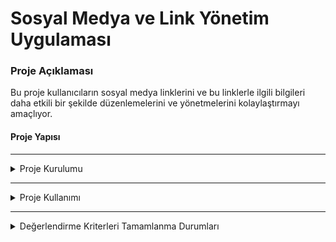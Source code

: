 # Sosyal Medya ve Link Yönetim Uygulaması

### Proje Açıklaması


Bu proje kullanıcıların sosyal medya linklerini ve bu linklerle ilgili bilgileri daha etkili bir şekilde düzenlemelerini ve yönetmelerini kolaylaştırmayı amaçlıyor.

#### Proje Yapısı

---

<details>
<summary>Proje Kurulumu</summary>

- Aşağıdaki komut ile projeyi lokalinize klonlayın.

    - git clone [https://github.com/Esmahr/social-media-link-management.git](https://github.com/Esmahr/social-media-link-management.git)


## Backend
- Clonlanan proje içerisindeki backend projesini vsCode'da açın.
- Açılan projenin terminalinde ` npm install ` komutu ile npm paketini indirin.
- Paket indikten sonra ` docker-compose up -d `  komutu ile docker container larınızı oluşturun.  
- Docker desktop uygulamasını açın.
<img src="./sosyal-medya-link-yonetimi-frontend/src/assets/readme/docker.png" alt="alt yazı" width="320">   
- Proje terminalinde ` npm start ` komutu ile projeyi lokalinizde ayağa kaldırın.
- Docker desktopda oluşan **_sosyal-medya-link-yonetimi-backend_** container ında port alanından MongoDb veritabanı portunuzu tarayıcıda açın.
    * MongoDb Url: **_http://localhost:8081/_**
    * username: esma
    * password: esma

     <img src="./sosyal-medya-link-yonetimi-frontend/src/assets/readme/db1.png" alt="alt yazı" width="320">

     ---

     <img src="./sosyal-medya-link-yonetimi-frontend/src/assets/readme/db2.png" alt="alt yazı" width="320">

     ---

     <img src="./sosyal-medya-link-yonetimi-frontend/src/assets/readme/db3.png" alt="alt yazı" width="320">
- Backend isteklerini test etmek için; 
    * Postman Collection : https://github.com/Esmahr/social-media-link-management/tree/main/postman
    * Swagger Url: http://localhost:5000/api-docs/#/


## Frontend
- Clonlanan proje içerisindeki frontend projesini vsCode'da açın.
- Açılan projenin terminalinde ` npm install ` komutu ile npm paketini indirin.
- Paket indikten sonra ` ng serve ` komutu ile projeyi lokalinizde ayağa kaldırın.
- Tarayıcınızda **_http://localhost:4200/_** portu ile projeye ulaşabilirsiniz.

</details>

---

<details>
<summary>Proje Kullanımı</summary>

- Register Ekranı
    * Proje localde çalıştıktan sonra açılan sayfada register alanında bilgilerinizi doldurarak üye olunuz.
    <img src="./sosyal-medya-link-yonetimi-frontend/src/assets/readme/register.png" alt="alt yazı" width="320">
    * Üye olduktan 2 saniye sonra login ekranına yönlendirileceksiniz.
- Login Ekranı
    * Login alanında bilgilerinizi doldurarak giriş yapınız.
     <img src="./sosyal-medya-link-yonetimi-frontend/src/assets/readme/login.png" alt="alt yazı" width="320">

- Home Ekranı
    * Login olduktan sonra home ekranına yönlendirileceksiniz.
     <img src="./sosyal-medya-link-yonetimi-frontend/src/assets/readme/home.png" alt="alt yazı" width="320">
    * Anasayfada sağ üst köşede bulunan **Çıkış Yap** ikonuna tıklayarak hesabınızdan çıkış yapabilirsiniz.
    * Anasayfanızda mevcut sosyal medya linklerinizi görüntüleyebilir ve bu linkler içinde arama işlemini yapıp sıralama yapabilirsiniz.
     <img src="./sosyal-medya-link-yonetimi-frontend/src/assets/readme/search.png" alt="alt yazı" width="320">
    * Ayrıca bu sayfada temel crud işlemlerinizi yapabilirsiniz.
        - **Yeni sosyal medya linki ekleme**
            - Ana sayfada, sağ üst köşede bulunan **Yeni Ekle** butonu ile sosyal medya linki ekleyebilirsiniz
             <img src="./sosyal-medya-link-yonetimi-frontend/src/assets/readme/new.png" alt="alt yazı" width="320">
             - Yeni sosyal medya linki ekleme
        - **Sosyal Medya Bilgilerini Güncelleme ve Silme**
             - Ana sayfada, tablo içerisinde düzenlemek istediğiniz satıra tıklayınız.
             - Açılan modal da mevcut bilgilerinizi görüntüleyebilir, **Kaydet** butonu ile güncelleyebilir veye **Sil** butonu ile silebilirsiniz.
             <img src="./sosyal-medya-link-yonetimi-frontend/src/assets/readme/edit.png" alt="alt yazı" width="320">
        - **Son Ziiyaret Edilen Linkler**
             - Yeni ekle butonu yanında bulunan **view** butonuna tıklayarak en son ziyaret ettiğiniz linklerinizi görüntüleyebilirsiniz.
             <img src="./sosyal-medya-link-yonetimi-frontend/src/assets/readme/lastvisited.png" alt="alt yazı" width="320">

</details>

---

<details>
<summary>Değerlendirme Kriterleri Tamamlanma Durumları</summary>

* [x] Projeden ne anladığınızı ve hangi adımları izleyerek ilerlediğinizi bir doküman olarak yazıp proje içerisine ekleyiniz (15P)
* [x] Angular'da kodları component ve service’lere bölün (15P)
* [x] Tasarımı responsive olarak kodlayın (10p)
* [x] API NodeJS ve express kullanarak oluşturulmalı (20P)
* [x] Verileri bir veritabanında (MongoDB, MySQL,…) kalıcı olarak saklayın (10p)
* [x] Restful API tasarım kurallarına dikkat edilmeli (5p)
* [x] Veri nesneleri için model ve interfaceleri tanımlayın (10p)
* [x] Oluşturduğunuz API’leri bir postman collection olarak projeye ekleyin (5p)
* [x] Karmaşık kod bloklarınız için yorumları unutmayın (5p)
* [x] Kolayca çalıştırabilmemiz için readme dosyasında gerekli yönergeleri bulundurun (5p)
* [x] (Bonus) Kullanıcının ziyaret ettiği sayfaları kullanıcının lokalinde saklayın ve son gezdiklerim listesi oluşturup ekranın bir köşesinde gösterin (10p)

Toplam puan: :smirk: 110 

</details>
